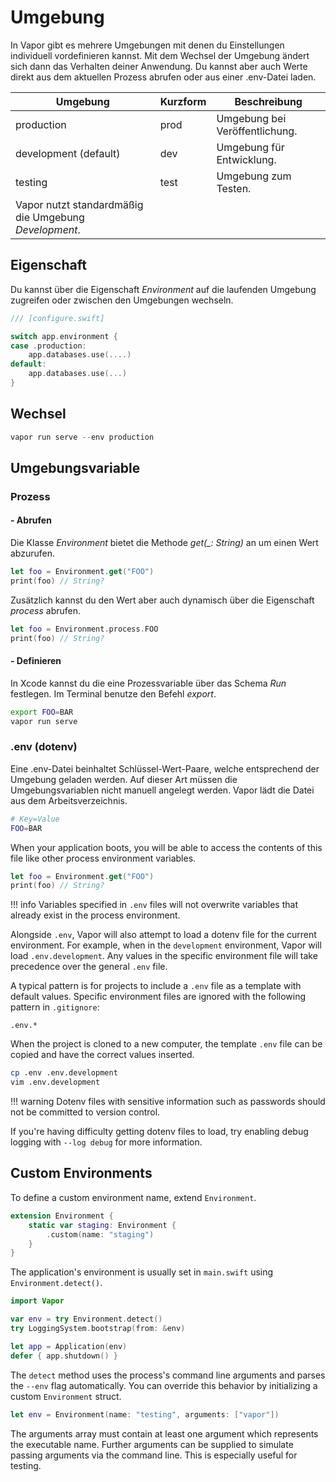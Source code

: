 # Umgebung

In Vapor gibt es mehrere Umgebungen mit denen du Einstellungen individuell vordefinieren kannst. Mit dem Wechsel der Umgebung ändert sich dann das Verhalten deiner Anwendung. Du kannst aber auch Werte direkt aus dem aktuellen Prozess abrufen oder aus einer .env-Datei laden.

| Umgebung              | Kurzform   | Beschreibung                                |
|-----------------------|------------|---------------------------------------------|
| production            | prod       | Umgebung bei Veröffentlichung.              |
| development (default) | dev        | Umgebung für Entwicklung.                   |
| testing               | test       | Umgebung zum Testen.                        |
| Vapor nutzt standardmäßig die Umgebung _Development_.                            |

## Eigenschaft

Du kannst über die Eigenschaft _Environment_ auf die laufenden Umgebung zugreifen oder zwischen den Umgebungen wechseln.

```swift
/// [configure.swift]

switch app.environment {
case .production:
    app.databases.use(....)
default:
    app.databases.use(...)
}
```

## Wechsel

```swift
vapor run serve --env production
```

## Umgebungsvariable

### Prozess

#### - Abrufen

Die Klasse _Environment_ bietet die Methode *get(_: String)* an um einen Wert abzurufen.

```swift
let foo = Environment.get("FOO")
print(foo) // String?
```

Zusätzlich kannst du den Wert aber auch dynamisch über die Eigenschaft _process_ abrufen.

```swift
let foo = Environment.process.FOO
print(foo) // String?
```

#### - Definieren

In Xcode kannst du die eine Prozessvariable über das Schema _Run_ festlegen. Im Terminal benutze den Befehl _export_.

```sh
export FOO=BAR
vapor run serve
```

### .env (dotenv)

Eine .env-Datei beinhaltet Schlüssel-Wert-Paare, welche entsprechend der Umgebung geladen werden. Auf dieser Art müssen die Umgebungsvariablen nicht manuell angelegt werden. Vapor lädt die Datei aus dem Arbeitsverzeichnis.

```sh
# Key=Value
FOO=BAR
```

When your application boots, you will be able to access the contents of this file like other process environment variables.

```swift
let foo = Environment.get("FOO")
print(foo) // String?
```

!!! info
    Variables specified in `.env` files will not overwrite variables that already exist in the process environment. 

Alongside `.env`, Vapor will also attempt to load a dotenv file for the current environment. For example, when in the `development` environment, Vapor will load `.env.development`. Any values in the specific environment file will take precedence over the general `.env` file.

A typical pattern is for projects to include a `.env` file as a template with default values. Specific environment files are ignored with the following pattern in `.gitignore`:

```gitignore
.env.*
```

When the project is cloned to a new computer, the template `.env` file can be copied and have the correct values inserted. 

```sh
cp .env .env.development
vim .env.development
```

!!! warning
    Dotenv files with sensitive information such as passwords should not be committed to version control.

If you're having difficulty getting dotenv files to load, try enabling debug logging with `--log debug` for more information. 

## Custom Environments

To define a custom environment name, extend `Environment`.

```swift
extension Environment {
    static var staging: Environment {
        .custom(name: "staging")
    }
}
```

The application's environment is usually set in `main.swift` using `Environment.detect()`.

```swift
import Vapor

var env = try Environment.detect()
try LoggingSystem.bootstrap(from: &env)

let app = Application(env)
defer { app.shutdown() }
```

The `detect` method uses the process's command line arguments and parses the `--env` flag automatically. You can override this behavior by initializing a custom `Environment` struct.

```swift
let env = Environment(name: "testing", arguments: ["vapor"])
```

The arguments array must contain at least one argument which represents the executable name. Further arguments can be supplied to simulate passing arguments via the command line. This is especially useful for testing.